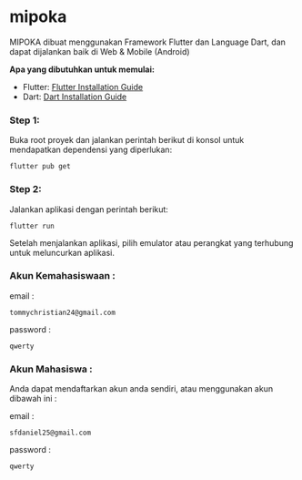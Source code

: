 # mipoka

MIPOKA dibuat menggunakan Framework Flutter dan Language Dart, dan dapat dijalankan baik di Web & Mobile (Android)

**Apa yang dibutuhkan untuk memulai:**

- Flutter: [Flutter Installation Guide](https://flutter.dev/docs/get-started/install)
- Dart: [Dart Installation Guide](https://dart.dev/get-dart)

### Step 1:
Buka root proyek dan jalankan perintah berikut di konsol untuk mendapatkan dependensi yang diperlukan: 
```
flutter pub get 
```

### Step 2:
Jalankan aplikasi dengan perintah berikut:
```
flutter run
```
Setelah menjalankan aplikasi, pilih emulator atau perangkat yang terhubung untuk meluncurkan aplikasi.


### Akun Kemahasiswaan :
email :
```
tommychristian24@gmail.com
```
password :
```
qwerty
```

### Akun Mahasiswa :
Anda dapat mendaftarkan akun anda sendiri, atau menggunakan akun dibawah ini :

email :
```
sfdaniel25@gmail.com
```
password :
```
qwerty
```
